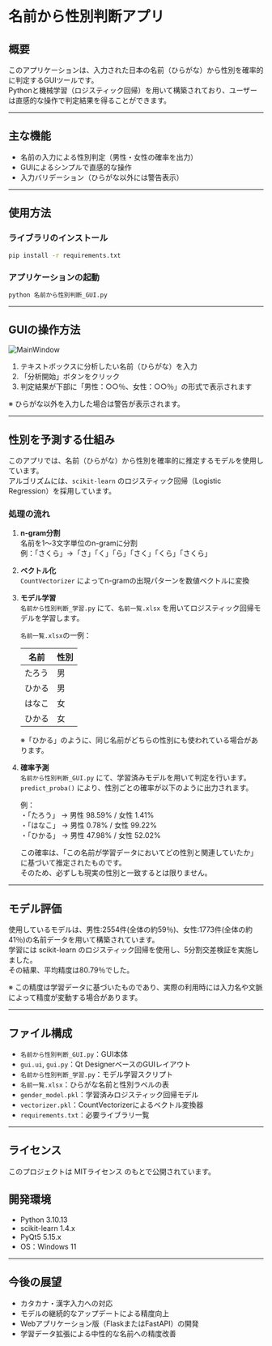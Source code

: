 

# 名前から性別判断アプリ

## 概要

このアプリケーションは、入力された日本の名前（ひらがな）から性別を確率的に判定するGUIツールです。  
Pythonと機械学習（ロジスティック回帰）を用いて構築されており、ユーザーは直感的な操作で判定結果を得ることができます。

---

## 主な機能

- 名前の入力による性別判定（男性・女性の確率を出力）
- GUIによるシンプルで直感的な操作
- 入力バリデーション（ひらがな以外には警告表示）

---

## 使用方法

### ライブラリのインストール

```bash
pip install -r requirements.txt
```

### アプリケーションの起動

```bash
python 名前から性別判断_GUI.py
```

---

## GUIの操作方法

![MainWindow](https://github.com/user-attachments/assets/91e99106-c0f2-4939-8df9-67d74837db8e)

1. テキストボックスに分析したい名前（ひらがな）を入力  
2. 「分析開始」ボタンをクリック  
3. 判定結果が下部に「男性：○○％、女性：○○％」の形式で表示されます

※ ひらがな以外を入力した場合は警告が表示されます。

---

## 性別を予測する仕組み

このアプリでは、名前（ひらがな）から性別を確率的に推定するモデルを使用しています。  
アルゴリズムには、`scikit-learn` のロジスティック回帰（Logistic Regression）を採用しています。

### 処理の流れ

1. **n-gram分割**  
   名前を1～3文字単位のn-gramに分割  
   例：「さくら」→「さ」「く」「ら」「さく」「くら」「さくら」

2. **ベクトル化**  
   `CountVectorizer` によってn-gramの出現パターンを数値ベクトルに変換

3. **モデル学習**  
   `名前から性別判断_学習.py` にて、`名前一覧.xlsx` を用いてロジスティック回帰モデルを学習します。

   `名前一覧.xlsx`の一例：

   | 名前   | 性別 |
   |--------|------|
   | たろう | 男   |
   | ひかる | 男   |
   | はなこ | 女   |
   | ひかる | 女   |

   ※「ひかる」のように、同じ名前がどちらの性別にも使われている場合があります。

4. **確率予測**  
   `名前から性別判断_GUI.py` にて、学習済みモデルを用いて判定を行います。  
   `predict_proba()` により、性別ごとの確率が以下のように出力されます。

   例：  
   ・「たろう」 → 男性 98.59% / 女性 1.41%  
   ・「はなこ」 → 男性 0.78% / 女性 99.22%  
   ・「ひかる」 → 男性 47.98% / 女性 52.02%

   この確率は、「この名前が学習データにおいてどの性別と関連していたか」に基づいて推定されたものです。  
   そのため、必ずしも現実の性別と一致するとは限りません。

---

## モデル評価

使用しているモデルは、男性:2554件(全体の約59％)、女性:1773件(全体の約41％)の名前データを用いて構築されています。  
学習には scikit-learn のロジスティック回帰を使用し、5分割交差検証を実施しました。  
その結果、平均精度は80.79％でした。

※ この精度は学習データに基づいたものであり、実際の利用時には入力名や文脈によって精度が変動する場合があります。

---

## ファイル構成

- `名前から性別判断_GUI.py`：GUI本体
- `gui.ui`, `gui.py`：Qt DesignerベースのGUIレイアウト
- `名前から性別判断_学習.py`：モデル学習スクリプト
- `名前一覧.xlsx`：ひらがな名前と性別ラベルの表
- `gender_model.pkl`：学習済みロジスティック回帰モデル
- `vectorizer.pkl`：CountVectorizerによるベクトル変換器
- `requirements.txt`：必要ライブラリ一覧

---

## ライセンス

このプロジェクトは MITライセンス のもとで公開されています。

## 開発環境

- Python 3.10.13
- scikit-learn 1.4.x
- PyQt5 5.15.x
- OS：Windows 11

---

## 今後の展望

- カタカナ・漢字入力への対応
- モデルの継続的なアップデートによる精度向上
- Webアプリケーション版（FlaskまたはFastAPI）の開発
- 学習データ拡張による中性的な名前への精度改善
